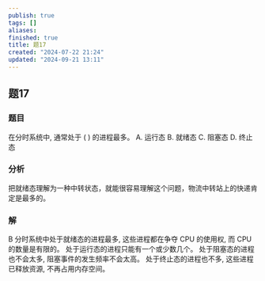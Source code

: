```yaml
---
publish: true
tags: []
aliases: 
finished: true
title: 题17
created: "2024-07-22 21:24"
updated: "2024-09-21 13:11"
---
```

## 题17
### 题目
在分时系统中, 通常处于 ( ) 的进程最多。
A. 运行态 
B. 就绪态 
C. 阻塞态 
D. 终止态
### 分析
把就绪态理解为一种中转状态，就能很容易理解这个问题，物流中转站上的快递肯定是最多的。
### 解
B
分时系统中处于就绪态的进程最多, 这些进程都在争夺 CPU 的使用权, 而 CPU 的数量是有限的。
处于运行态的进程只能有一个或少数几个。
处于阻塞态的进程也不会太多, 阻塞事件的发生频率不会太高。
处于终止态的进程也不多, 这些进程已释放资源, 不再占用内存空间。